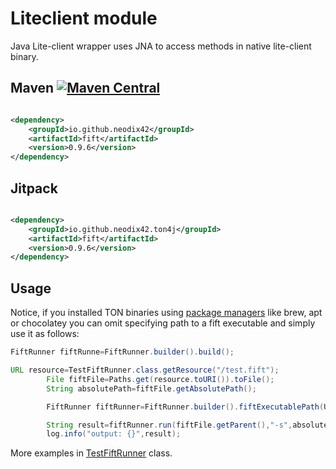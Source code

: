 # Liteclient module

Java Lite-client wrapper uses JNA to access methods in native lite-client binary.

## Maven [![Maven Central][maven-central-svg]][maven-central]

```xml

<dependency>
    <groupId>io.github.neodix42</groupId>
    <artifactId>fift</artifactId>
    <version>0.9.6</version>
</dependency>
```

## Jitpack

```xml

<dependency>
    <groupId>io.github.neodix42.ton4j</groupId>
    <artifactId>fift</artifactId>
    <version>0.9.6</version>
</dependency>
```

## Usage

Notice, if you installed TON binaries using [package managers](https://github.com/ton-blockchain/packages) like brew,
apt or chocolatey you can omit specifying path to a fift executable and simply use it as follows:

```java
FiftRunner fiftRunne=FiftRunner.builder().build();
```

```java
URL resource=TestFiftRunner.class.getResource("/test.fift");
        File fiftFile=Paths.get(resource.toURI()).toFile();
        String absolutePath=fiftFile.getAbsolutePath();

        FiftRunner fiftRunner=FiftRunner.builder().fiftExecutablePath(Utils.getFiftGithubUrl()).build();

        String result=fiftRunner.run(fiftFile.getParent(),"-s",absolutePath);
        log.info("output: {}",result);
```

More examples in [TestFiftRunner](../fift/src/test/java/org/ton/java/fift/TestFiftRunner.java) class.


[maven-central-svg]: https://img.shields.io/maven-central/v/io.github.neodix42/fift

[maven-central]: https://mvnrepository.com/artifact/io.github.neodix42/fift

[ton-svg]: https://img.shields.io/badge/Based%20on-TON-blue

[ton]: https://ton.org
